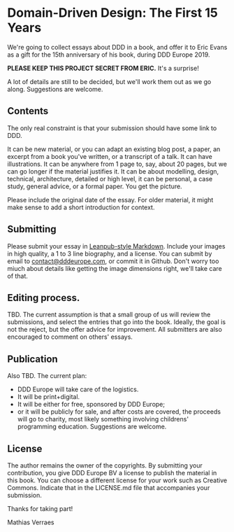 # Domain-Driven Design: The First 15 Years

We're going to collect essays about DDD in a book, and offer it to Eric Evans as a gift for the 15th anniversary of his book, during DDD Europe 2019. 

**PLEASE KEEP THIS PROJECT SECRET FROM ERIC.** It's a surprise!

A lot of details are still to be decided, but we'll work them out as we go along. Suggestions are welcome.

## Contents

The only real constraint is that your submission should have some link to DDD. 

It can be new material, or you can adapt an existing blog post, a paper, an excerpt from a book you've written, or a transcript of a talk. It can have illustrations. It can be anywhere from 1 page to, say, about 20 pages, but we can go longer if the material justifies it. It can be about modelling, design, technical, architecture, detailed or high level, it can be personal, a case study, general advice, or a formal paper. You get the picture. 

Please include the original date of the essay. For older material, it might make sense to add a short introduction for context.

## Submitting

Please submit your essay in [Leanpub-style Markdown](https://leanpub.com/help/manual#leanpub-auto-leanpub-flavoured-markdown-and-markua). Include your images in high quality, a 1 to 3 line biography, and a license. You can submit by email to contact@dddeurope.com, or commit it in Github. Don't worry too miuch about details like getting the image dimensions right, we'll take care of that.

## Editing process.

TBD. The current assumption is that a small group of us will review the submissions, and select the entries that go into the book. Ideally, the goal is not the reject, but the offer advice for improvement. All submitters are also encouraged to comment on others' essays.

## Publication

Also TBD. The current plan: 

- DDD Europe will take care of the logistics. 
- It will be print+digital. 
- It will be either for free, sponsored by DDD Europe;
- or it will be publicly for sale, and after costs are covered, the proceeds will go to charity, most likely something involving childrens' programming education. Suggestions are welcome.

## License

The author remains the owner of the copyrights. By submitting your contribution, you give DDD Europe BV a license to publish the material in this book. You can choose a different license for your work such as Creative Commons. Indicate that in the LICENSE.md file that accompanies your submission.

Thanks for taking part!

Mathias Verraes


